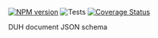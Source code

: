 [![NPM version](https://img.shields.io/npm/v/duh-schema.svg)](https://www.npmjs.org/package/duh-schema)
![Tests](https://github.com/sifive/duh-schema/workflows/Tests/badge.svg)
[![Coverage Status](https://coveralls.io/repos/github/sifive/duh-schema/badge.svg?branch=master)](https://coveralls.io/github/sifive/duh-schema?branch=master)

DUH document JSON schema

